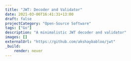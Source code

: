 ```yaml
---
title: "JWT: Decoder and Validator"
date: 2021-03-06T16:41:31+13:00
draft: false
projectCategory: "Open-Source Software"
tags: ["Go"]
description: "A minimalistic JWT decoder and validator"
images: []
externalUrl: "https://github.com/akshaybabloo/jwt"
_build:
    render: never
---
```

